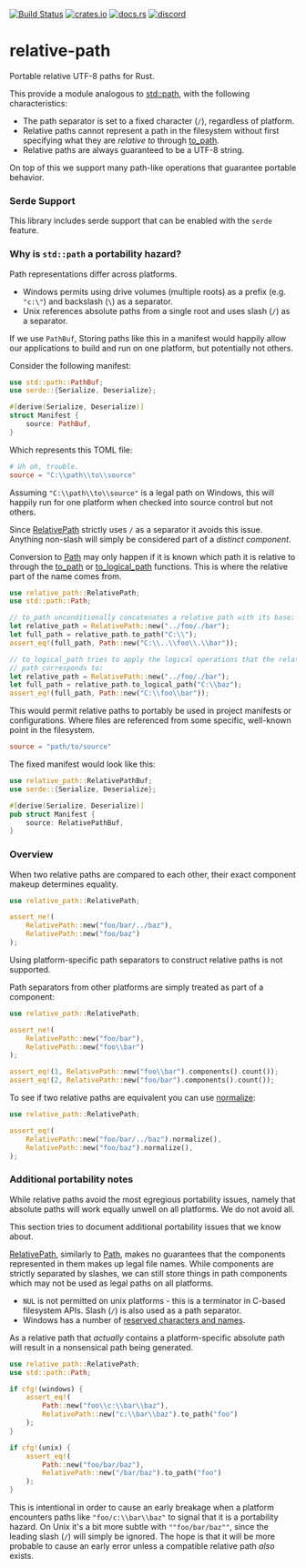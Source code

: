[![Build Status](https://github.com/udoprog/relative-path/workflows/Rust/badge.svg)](https://github.com/udoprog/relative-path/actions)
[![crates.io](https://img.shields.io/crates/v/relative-path.svg)](https://crates.io/crates/relative-path)
[![docs.rs](https://docs.rs/relative-path/badge.svg)](https://docs.rs/relative-path)
[![discord](https://img.shields.io/discord/558644981137670144.svg?logo=discord&style=flat-square)](https://discord.gg/v5AeNkT)

# relative-path

Portable relative UTF-8 paths for Rust.

This provide a module analogous to [std::path], with the following characteristics:

* The path separator is set to a fixed character (`/`), regardless of platform.
* Relative paths cannot represent a path in the filesystem without first specifying what they
  are *relative to* through [to_path].
* Relative paths are always guaranteed to be a UTF-8 string.

On top of this we support many path-like operations that guarantee portable behavior.

### Serde Support

This library includes serde support that can be enabled with the `serde` feature.

### Why is `std::path` a portability hazard?

Path representations differ across platforms.

* Windows permits using drive volumes (multiple roots) as a prefix (e.g. `"c:\"`) and backslash (`\`) as a separator.
* Unix references absolute paths from a single root and uses slash (`/`) as a separator.

If we use `PathBuf`, Storing paths like this in a manifest would happily allow our applications to build and run on one platform, but potentially not others.

Consider the following manifest:

```rust
use std::path::PathBuf;
use serde::{Serialize, Deserialize};

#[derive(Serialize, Deserialize)]
struct Manifest {
    source: PathBuf,
}
```

Which represents this TOML file:

```toml
# Uh oh, trouble.
source = "C:\\path\\to\\source"
```

Assuming `"C:\\path\\to\\source"` is a legal path on Windows, this will
happily run for one platform when checked into source control but not
others.

Since [RelativePath] strictly uses `/` as a separator it avoids this issue.
Anything non-slash will simply be considered part of a *distinct component*.

Conversion to [Path] may only happen if it is known which path it is
relative to through the [to_path] or [to_logical_path] functions. This is
where the relative part of the name comes from.

```rust
use relative_path::RelativePath;
use std::path::Path;

// to_path unconditionally concatenates a relative path with its base:
let relative_path = RelativePath::new("../foo/./bar");
let full_path = relative_path.to_path("C:\\");
assert_eq!(full_path, Path::new("C:\\..\\foo\\.\\bar"));

// to_logical_path tries to apply the logical operations that the relative
// path corresponds to:
let relative_path = RelativePath::new("../foo/./bar");
let full_path = relative_path.to_logical_path("C:\\baz");
assert_eq!(full_path, Path::new("C:\\foo\\bar"));
```

This would permit relative paths to portably be used in project manifests or configurations.
Where files are referenced from some specific, well-known point in the filesystem.

```toml
source = "path/to/source"
```

The fixed manifest would look like this:

```rust
use relative_path::RelativePathBuf;
use serde::{Serialize, Deserialize};

#[derive(Serialize, Deserialize)]
pub struct Manifest {
    source: RelativePathBuf,
}
```

### Overview

When two relative paths are compared to each other, their exact component makeup determines equality.

```rust
use relative_path::RelativePath;

assert_ne!(
    RelativePath::new("foo/bar/../baz"),
    RelativePath::new("foo/baz")
);
```

Using platform-specific path separators to construct relative paths is not supported.

Path separators from other platforms are simply treated as part of a component:

```rust
use relative_path::RelativePath;

assert_ne!(
    RelativePath::new("foo/bar"),
    RelativePath::new("foo\\bar")
);

assert_eq!(1, RelativePath::new("foo\\bar").components().count());
assert_eq!(2, RelativePath::new("foo/bar").components().count());
```

To see if two relative paths are equivalent you can use [normalize]:

```rust
use relative_path::RelativePath;

assert_eq!(
    RelativePath::new("foo/bar/../baz").normalize(),
    RelativePath::new("foo/baz").normalize(),
);
```

### Additional portability notes

While relative paths avoid the most egregious portability issues, namely that absolute paths will work equally unwell on all platforms.
We do not avoid all.

This section tries to document additional portability issues that we know
about.

[RelativePath], similarly to [Path], makes no guarantees that the components represented in them
makes up legal file names.
While components are strictly separated by slashes, we can still store things in path components which may not be used as legal paths on all platforms.

* `NUL` is not permitted on unix platforms - this is a terminator in C-based filesystem APIs. Slash
(`/`) is also used as a path separator.
* Windows has a number of [reserved characters and names][windows-reserved].

As a relative path that *actually* contains a platform-specific absolute path
will result in a nonsensical path being generated.

```rust
use relative_path::RelativePath;
use std::path::Path;

if cfg!(windows) {
    assert_eq!(
        Path::new("foo\\c:\\bar\\baz"),
        RelativePath::new("c:\\bar\\baz").to_path("foo")
    );
}

if cfg!(unix) {
    assert_eq!(
        Path::new("foo/bar/baz"),
        RelativePath::new("/bar/baz").to_path("foo")
    );
}
```

This is intentional in order to cause an early breakage when a platform
encounters paths like `"foo/c:\\bar\\baz"` to signal that it is a
portability hazard.
On Unix it's a bit more subtle with `""foo/bar/baz""`, since the leading
slash (`/`) will simply be ignored.
The hope is that it will be more probable to cause an early error unless a
compatible relative path *also* exists.

[windows-reserved]: https://msdn.microsoft.com/en-us/library/windows/desktop/aa365247(v=vs.85).aspx
[RelativePath]: https://docs.rs/relative-path/1/relative_path/struct.RelativePath.html
[to_path]: https://docs.rs/relative-path/1/relative_path/struct.RelativePath.html#method.to_path
[to_logical_path]: https://docs.rs/relative-path/1/relative_path/struct.RelativePath.html#method.to_logical_path
[normalize]: https://docs.rs/relative-path/1/relative_path/struct.RelativePath.html#method.normalize
[None]: https://doc.rust-lang.org/std/option/enum.Option.html
[std::path]: https://doc.rust-lang.org/std/path/index.html
[Path]: https://doc.rust-lang.org/std/path/struct.Path.html
